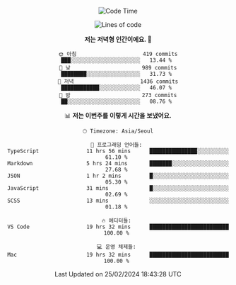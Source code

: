 <div align='center'>
 
<!--START_SECTION:waka-->
![Code Time](http://img.shields.io/badge/Code%20Time-3%2C410%20hrs%2010%20mins-blue)

![Lines of code](https://img.shields.io/badge/%EC%A0%80%EB%8A%94%20%EC%97%AC%ED%83%9C%EA%B9%8C%EC%A7%80%20-1.5%20million%20%EC%A4%84%EC%9D%98%20%EC%BD%94%EB%93%9C%EB%A5%BC%20%EC%9E%91%EC%84%B1%ED%96%88%EC%96%B4%EC%9A%94.-blue)

**저는 저녁형 인간이에요. 🦉** 

```text
🌞 아침                     419 commits         ███░░░░░░░░░░░░░░░░░░░░░░   13.44 % 
🌆 낮　                     989 commits         ████████░░░░░░░░░░░░░░░░░   31.73 % 
🌃 저녁                     1436 commits        ████████████░░░░░░░░░░░░░   46.07 % 
🌙 밤　                     273 commits         ██░░░░░░░░░░░░░░░░░░░░░░░   08.76 % 
```


📊 **저는 이번주를 이렇게 시간을 보냈어요.** 

```text
🕑︎ Timezone: Asia/Seoul

💬 프로그래밍 언어들: 
TypeScript               11 hrs 56 mins      ███████████████░░░░░░░░░░   61.10 % 
Markdown                 5 hrs 24 mins       ███████░░░░░░░░░░░░░░░░░░   27.68 % 
JSON                     1 hr 2 mins         █░░░░░░░░░░░░░░░░░░░░░░░░   05.30 % 
JavaScript               31 mins             █░░░░░░░░░░░░░░░░░░░░░░░░   02.69 % 
SCSS                     13 mins             ░░░░░░░░░░░░░░░░░░░░░░░░░   01.18 % 

🔥 에디터들: 
VS Code                  19 hrs 32 mins      █████████████████████████   100.00 % 

💻 운영 체제들: 
Mac                      19 hrs 32 mins      █████████████████████████   100.00 % 
```


 Last Updated on 25/02/2024 18:43:28 UTC
<!--END_SECTION:waka-->
 </div>
<!---
Emewjin/Emewjin is a ✨ special ✨ repository because its `README.md` (this file) appears on your GitHub profile.
You can click the Preview link to take a look at your changes.
--->
